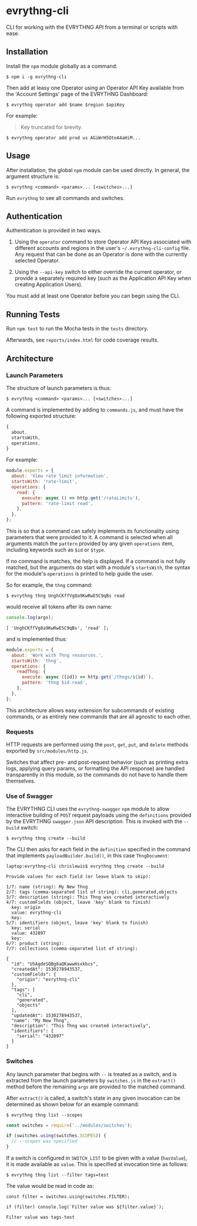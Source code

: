# evrythng-cli

CLI for working with the EVRYTHNG API from a terminal or scripts with ease.


## Installation

Install the `npm` module globally as a command:

```
$ npm i -g evrythng-cli
```

Then add at leasy one Operator using an Operator API Key available
from the 'Account Settings' page of the EVRYTHNG Dashboard:

```
$ evrythng operator add $name $region $apiKey
```

For example:

> Key truncated for brevity.

```
$ evrythng operator add prod us AGiWrH5OteA4aHiM...
```


## Usage

After installation, the global `npm` module can be used directly. In general, 
the argument structure is:

```
$ evrythng <command> <params>... [<switches>...]
```

Run `evrythng` to see all commands and switches. 


## Authentication

Authentication is provided in two ways.

1. Using the `operator` command to store Operator API Keys associated with 
   different accounts and regions in the user's `~/.evrythng-cli-config` file. 
   Any request that can be done as an Operator is done with the currently 
   selected Operator.

2. Using the `--api-key` switch to either override the current operator, or 
   provide a separately required key (such as the Application API Key when 
   creating Application Users).

You must add at least one Operator before you can begin using the CLI.


## Running Tests

Run `npm test` to run the Mocha tests in the `tests` directory.

Afterwards, see `reports/index.html` for code coverage results.


## Architecture

### Launch Parameters

The structure of launch parameters is thus:

```
$ evrythng <command> <params>... [<switches>...]
```

A command is implemented by adding to `commands.js`, and must have the following 
exported structure:

```js
{
  about,
  startsWith,
  operations,
}
```

For example: 

```js
module.exports = {
  about: 'View rate limit information',
  startsWith: 'rate-limit',
  operations: {
    read: {
      execute: async () => http.get('/rateLimits'),
      pattern: 'rate-limit read',
    },
  },
};
```

This is so that a command can safely implements its functionality using 
parameters that were provided to it. A command is selected when all arguments 
match the `pattern` provided by any given `operations` item, including keywords
such as `$id` or `$type`.

If no command is matches, the help is displayed. If a command is not fully 
matched, but the arguments do start with a module's `startsWith`, the syntax
for the module's `operations` is printed to help guide the user.

So for example, the `thng` command:

```
$ evrythng thng UnghCKffVg8a9KwRwE5C9qBs read
``` 
would receive all tokens after its own name:

```js
console.log(args);
```

```
[ 'UnghCKffVg8a9KwRwE5C9qBs', 'read' ];
```

and is implemented thus:

```js
module.exports = {
  about: 'Work with Thng resources.',
  startsWith: 'thng',
  operations: {
    readThng: {
      execute: async ([id]) => http.get(`/thngs/${id}`),
      pattern: 'thng $id read',
    },
  },
};
```

This architecture allows easy extension for subcommands of existing commands,
or as entirely new commands that are all agnostic to each other.


### Requests

HTTP requests are performed using the `post`, `get`, `put`, and `delete` methods
exported by `src/modules/http.js`. 

Switches that affect pre- and post-request behavior (such as printing extra 
logs, applying query params, or formatting the API response) are handled 
transparently in this module, so the commands do not have to handle them 
themselves.


### Use of Swagger

The EVRYTHNG CLI uses the `evrythng-swagger` `npm` module to allow interactive
building of `POST` request payloads using the `definitions` provided by the
EVRYTHNG `swagger.json` API description. This is invoked with the `--build` 
switch:

```
$ evrythng thng create --build
```

The CLI then asks for each field in the `definition` specified in the command
that implements `payloadBuilder.build()`, in this case `ThngDocument`:

```
laptop:evrythng-cli chrislewis$ evrythng thng create --build

Provide values for each field (or leave blank to skip):

1/7: name (string): My New Thng
2/7: tags (comma-separated list of string): cli,generated,objects
3/7: description (string): This Thng was created interactively
4/7: customFields (object, leave 'key' blank to finish)
  key: origin
  value: evrythng-cli
  key:
5/7: identifiers (object, leave 'key' blank to finish)
  key: serial
  value: 432897
  key:
6/7: product (string):
7/7: collections (comma-separated list of string):

{
  "id": "U5AgdeSQBg8aQKawwHsxkbcs",
  "createdAt": 1530278943537,
  "customFields": {
    "origin": "evrythng-cli"
  },
  "tags": [
    "cli",
    "generated",
    "objects"
  ],
  "updatedAt": 1530278943537,
  "name": "My New Thng",
  "description": "This Thng was created interactively",
  "identifiers": {
    "serial": "432897"
  }
}
```


### Switches

Any launch parameter that begins with `--` is treated as a switch, and is 
extracted from the launch parameters by `switches.js` in the `extract()` method
before the remaining `args` are provided to the matched command.

After `extract()` is called, a switch's state in any given invocation can be 
determined as shown below for an example command:

```
$ evrythng thng list --scopes
```

```js
const switches = require('../modules/switches');

if (switches.using(switches.SCOPES)) {
  // --scopes was specified
}
```

If a switch is configured in `SWITCH_LIST` to be given with a value 
(`hasValue`), it is made available as `value`. This is specified at invocation 
time as follows:

```
$ evrythng thng list --filter tags=test
```

The value would be read in code as:

```
const filter = switches.using(switches.FILTER);

if (filter) console.log(`Filter value was ${filter.value}`);
```

```
Filter value was tags-test
```
